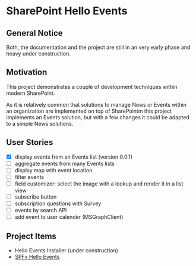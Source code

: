 ﻿# SharePoint Hello Events

## General Notice

Both, the documentation and the project are still in an very early phase and heavy under construction.

## Motivation

This project demonstrates a couple of development techniques within modern SharePoint.

As it is relatively common that solutions to manage News or Events within an organization are implemented on top of SharePointm this project implements an Events solution, but with a few changes it could be adapted to a simple News solutions.

## User Stories

* [x] display events from an Events list (version 0.0.1)
* [ ] aggregate events from many Events lists
* [ ] display map with event location
* [ ] filter events
* [ ] field customizer: select the image with a lookup and render it in a list view 
* [ ] subscribe button
* [ ] subscription questions with Survey
* [ ] events by search API
* [ ] add event to user calender (MSGraphClient)

## Project Items

* Hello Events Installer (under construction)
* [SPFx Hello Events](./spfx-hello-events)
